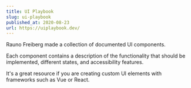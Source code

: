 ```yaml
---
title: UI Playbook
slug: ui-playbook
published_at: 2020-08-23
url: https://uiplaybook.dev/
---
```


Rauno Freiberg made a collection of documented UI components.

Each component contains a description of the functionality that should be implemented, different states, and accessibility features.

It's a great resource if you are creating custom UI elements with frameworks such as Vue or React.
